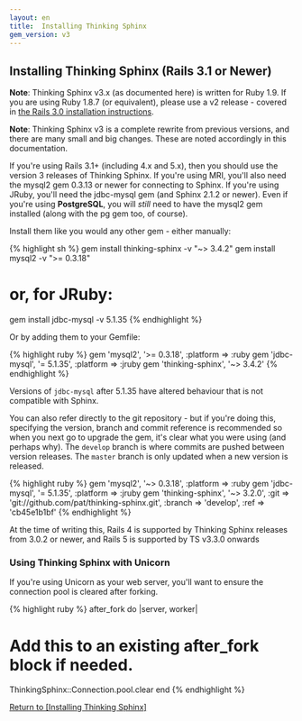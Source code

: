 ```yaml
---
layout: en
title:  Installing Thinking Sphinx
gem_version: v3
---
```


## Installing Thinking Sphinx (Rails 3.1 or Newer)

<div class="note">
  <p><strong>Note</strong>: Thinking Sphinx v3.x (as documented here) is written for Ruby 1.9. If you are using Ruby 1.8.7 (or equivalent), please use a v2 release - covered in <a href="/thinking-sphinx/installing_thinking_sphinx/ts2.html">the Rails 3.0 installation instructions</a>.</p>
</div>

<div class="note">
  <p><strong>Note</strong>: Thinking Sphinx v3 is a complete rewrite from previous versions, and there are many small and big changes. These are noted accordingly in this documentation.</p>
</div>

If you're using Rails 3.1+ (including 4.x and 5.x), then you should use the version 3 releases of Thinking Sphinx. If you're using MRI, you'll also need the mysql2 gem 0.3.13 or newer for connecting to Sphinx. If you're using JRuby, you'll need the jdbc-mysql gem (and Sphinx 2.1.2 or newer). Even if you're using **PostgreSQL**, you will _still_ need to have the mysql2 gem installed (along with the pg gem too, of course).

Install them like you would any other gem - either manually:

{% highlight sh %}
gem install thinking-sphinx -v "~> 3.4.2"
gem install mysql2 -v ">= 0.3.18"
# or, for JRuby:
gem install jdbc-mysql -v 5.1.35
{% endhighlight %}

Or by adding them to your Gemfile:

{% highlight ruby %}
gem 'mysql2',          '>= 0.3.18', :platform => :ruby
gem 'jdbc-mysql',      '= 5.1.35',  :platform => :jruby
gem 'thinking-sphinx', '~> 3.4.2'
{% endhighlight %}

Versions of `jdbc-mysql` after 5.1.35 have altered behaviour that is not compatible with Sphinx.

You can also refer directly to the git repository - but if you're doing this, specifying the version, branch and commit reference is recommended so when you next go to upgrade the gem, it's clear what you were using (and perhaps why). The `develop` branch is where commits are pushed between version releases. The `master` branch is only updated when a new version is released.

{% highlight ruby %}
gem 'mysql2',          '~> 0.3.18', :platform => :ruby
gem 'jdbc-mysql',      '= 5.1.35',  :platform => :jruby
gem 'thinking-sphinx', '~> 3.2.0',
  :git    => 'git://github.com/pat/thinking-sphinx.git',
  :branch => 'develop',
  :ref    => 'cb45e1b1bf'
{% endhighlight %}

At the time of writing this, Rails 4 is supported by Thinking Sphinx releases from 3.0.2 or newer, and Rails 5 is supported by TS v3.3.0 onwards

### Using Thinking Sphinx with Unicorn

If you're using Unicorn as your web server, you'll want to ensure the connection pool is cleared after forking.

{% highlight ruby %}
after_fork do |server, worker|
  # Add this to an existing after_fork block if needed.
  ThinkingSphinx::Connection.pool.clear
end
{% endhighlight %}

[Return to [Installing Thinking Sphinx]](/thinking-sphinx/installing_thinking_sphinx.html)
